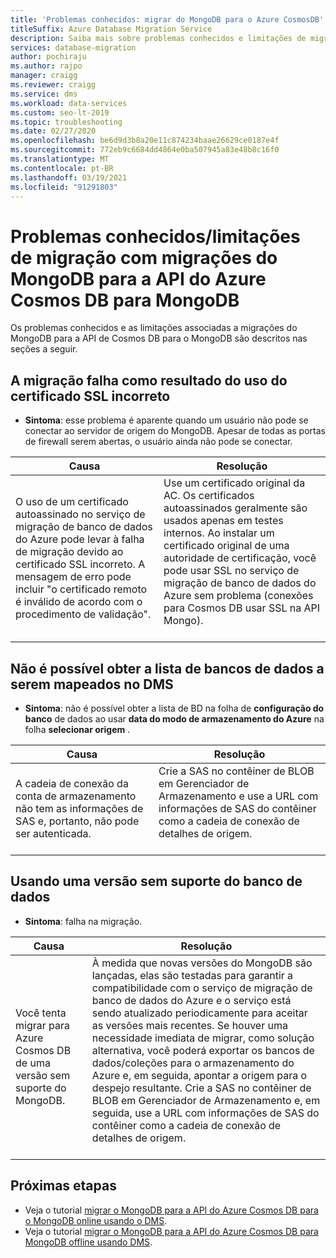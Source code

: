 ```yaml
---
title: 'Problemas conhecidos: migrar do MongoDB para o Azure CosmosDB'
titleSuffix: Azure Database Migration Service
description: Saiba mais sobre problemas conhecidos e limitações de migração com migrações do MongoDB para Azure Cosmos DB usando o serviço de migração de banco de dados do Azure.
services: database-migration
author: pochiraju
ms.author: rajpo
manager: craigg
ms.reviewer: craigg
ms.service: dms
ms.workload: data-services
ms.custom: seo-lt-2019
ms.topic: troubleshooting
ms.date: 02/27/2020
ms.openlocfilehash: be6d9d3b8a20e11c874234baae26629ce0187e4f
ms.sourcegitcommit: 772eb9c6684dd4864e0ba507945a83e48b8c16f0
ms.translationtype: MT
ms.contentlocale: pt-BR
ms.lasthandoff: 03/19/2021
ms.locfileid: "91291803"
---
```

# <a name="known-issuesmigration-limitations-with-migrations-from-mongodb-to-azure-cosmos-dbs-api-for-mongodb"></a>Problemas conhecidos/limitações de migração com migrações do MongoDB para a API do Azure Cosmos DB para MongoDB

Os problemas conhecidos e as limitações associadas a migrações do MongoDB para a API de Cosmos DB para o MongoDB são descritos nas seções a seguir.

## <a name="migration-fails-as-a-result-of-using-the-incorrect-ssl-cert"></a>A migração falha como resultado do uso do certificado SSL incorreto

* **Sintoma**: esse problema é aparente quando um usuário não pode se conectar ao servidor de origem do MongoDB. Apesar de todas as portas de firewall serem abertas, o usuário ainda não pode se conectar.

| Causa         | Resolução |
| ------------- | ------------- |
| O uso de um certificado autoassinado no serviço de migração de banco de dados do Azure pode levar à falha de migração devido ao certificado SSL incorreto. A mensagem de erro pode incluir "o certificado remoto é inválido de acordo com o procedimento de validação". | Use um certificado original da AC.  Os certificados autoassinados geralmente são usados apenas em testes internos. Ao instalar um certificado original de uma autoridade de certificação, você pode usar SSL no serviço de migração de banco de dados do Azure sem problema (conexões para Cosmos DB usar SSL na API Mongo).<br><br> |

## <a name="unable-to-get-the-list-of-databases-to-map-in-dms"></a>Não é possível obter a lista de bancos de dados a serem mapeados no DMS

* **Sintoma**: não é possível obter a lista de BD na folha de **configuração do banco** de dados ao usar **data do modo de armazenamento do Azure** na folha **selecionar origem** .

| Causa         | Resolução |
| ------------- | ------------- |
| A cadeia de conexão da conta de armazenamento não tem as informações de SAS e, portanto, não pode ser autenticada. | Crie a SAS no contêiner de BLOB em Gerenciador de Armazenamento e use a URL com informações de SAS do contêiner como a cadeia de conexão de detalhes de origem.<br><br> |

## <a name="using-an-unsupported-version-of-the-database"></a>Usando uma versão sem suporte do banco de dados

* **Sintoma**: falha na migração.

| Causa         | Resolução |
| ------------- | ------------- |
| Você tenta migrar para Azure Cosmos DB de uma versão sem suporte do MongoDB. | À medida que novas versões do MongoDB são lançadas, elas são testadas para garantir a compatibilidade com o serviço de migração de banco de dados do Azure e o serviço está sendo atualizado periodicamente para aceitar as versões mais recentes. Se houver uma necessidade imediata de migrar, como solução alternativa, você poderá exportar os bancos de dados/coleções para o armazenamento do Azure e, em seguida, apontar a origem para o despejo resultante. Crie a SAS no contêiner de BLOB em Gerenciador de Armazenamento e, em seguida, use a URL com informações de SAS do contêiner como a cadeia de conexão de detalhes de origem.<br><br> |

## <a name="next-steps"></a>Próximas etapas

* Veja o tutorial [migrar o MongoDB para a API do Azure Cosmos DB para o MongoDB online usando o DMS](tutorial-mongodb-cosmos-db-online.md).
* Veja o tutorial [migrar o MongoDB para a API do Azure Cosmos DB para MongoDB offline usando DMS](tutorial-mongodb-cosmos-db.md).
